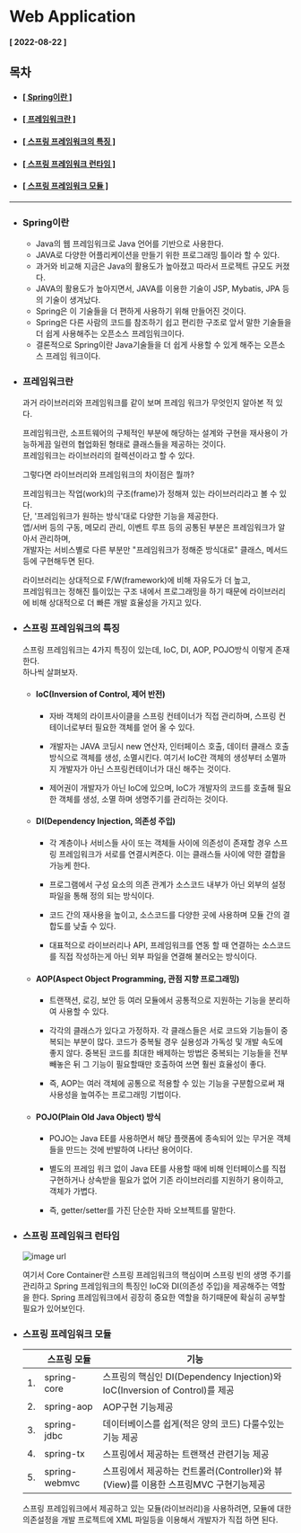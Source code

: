 # Web Application  
  
  #### [ 2022-08-22 ]  
  
  ## 목차  
  * #### [[ Spring이란 ]](#spring이란)  
  * #### [[ 프레임워크란 ]](#프레임워크란)  
  * #### [[ 스프링 프레임워크의 특징 ]](#스프링-프레임워크의-특징)  
  * #### [[ 스프링 프레임워크 런타임 ]](#스프링-프레임워크-런타임)  
  * #### [[ 스프링 프레임워크 모듈 ]](#스프링-프레임워크-모듈)  
      
---------------------------------------------------------------------------------------------------------------------------------------------------
  
* ### Spring이란  

  - Java의 웹 프레임워크로 Java 언어를 기반으로 사용한다.  
  - JAVA로 다양한 어플리케이션을 만들기 위한 프로그래밍 틀이라 할 수 있다.  
  - 과거와 비교해 지금은 Java의 활용도가 높아졌고 따라서 프로젝트 규모도 커졌다.   
  - JAVA의 활용도가 높아지면서, JAVA를 이용한 기술이 JSP, Mybatis, JPA 등의 기술이 생겨났다.  
  - Spring은 이 기술들을 더 편하게 사용하기 위해 만들어진 것이다.
  - Spring은 다른 사람의 코드를 참조하기 쉽고 편리한 구조로 앞서 말한 기술들을 더 쉽게 사용해주는 오픈소스 프레임워크이다.  
  - 결론적으로 Spring이란 Java기술들을 더 쉽게 사용할 수 있게 해주는 오픈소스 프레임 워크이다.  

* ### 프레임워크란  

  과거 라이브러리와 프레임워크를 같이 보며 프레임 워크가 무엇인지 알아본 적 있다.  
  
  프레임워크란, 소프트웨어의 구체적인 부분에 해당하는 설계와 구현을 재사용이 가능하게끔 일련의 협업화된 형태로 클래스들을 제공하는 것이다.  
  프레임워크는 라이브러리의 컬렉션이라고 할 수 있다.  

  그렇다면 라이브러리와 프레임워크의 차이점은 뭘까?  
  
  프레임워크는 작업(work)의 구조(frame)가 정해져 있는 라이브러리라고 볼 수 있다.  
  단, '프레임워크가 원하는 방식'대로 다양한 기능을 제공한다.  
  앱/서버 등의 구동, 메모리 관리, 이벤트 루프 등의 공통된 부분은 프레임워크가 알아서 관리하며,  
  개발자는 서비스별로 다른 부분만 "프레임워크가 정해준 방식대로" 클래스, 메서드 등에 구현해두면 된다.  
  
  라이브러리는 상대적으로 F/W(framework)에 비해 자유도가 더 높고,   
  프레임워크는 정해진 틀이있는 구조 내에서 프로그래밍을 하기 때문에 라이브러리에 비해 상대적으로 더 빠른 개발 효율성을 가지고 있다.  
    
* ### 스프링 프레임워크의 특징  

  스프링 프레임워크는 4가지 특징이 있는데, IoC, DI, AOP, POJO방식 이렇게 존재한다.  
  하나씩 살펴보자.  
    
  * #### IoC(Inversion of Control, 제어 반전)  
  
    - 자바 객체의 라이프사이클을 스프링 컨테이너가 직접 관리하며, 스프링 컨테이너로부터 필요한 객체를 얻어 올 수 있다.  

    - 개발자는 JAVA 코딩시 new 연산자, 인터페이스 호출, 데이터 클래스 호출 방식으로 객체를 생성, 소멸시킨다.
      여기서 IoC란 객체의 생성부터 소멸까지 개발자가 아닌 스프링컨테이너가 대신 해주는 것이다.  
        
    - 제어권이 개발자가 아닌 IoC에 있으며, IoC가 개발자의 코드를 호출해 필요한 객체를 생성, 소멸 하며 생명주기를 관리하는 것이다.  

  * #### DI(Dependency Injection, 의존성 주입)     
  
    - 각 계층이나 서비스들 사이 또는 객체들 사이에 의존성이 존재할 경우 스프링 프레임워크가 서로를 연결시켜준다. 이는 클래스들 사이에 약한 결합을 가능케 한다.  

    - 프로그램에서 구성 요소의 의존 관계가 소스코드 내부가 아닌 외부의 설정 파일을 통해 정의 되는 방식이다.  

    - 코드 간의 재사용을 높이고, 소스코드를 다양한 곳에 사용하며 모듈 간의 결합도를 낮출 수 있다.  

    - 대표적으로 라이브러리나 API, 프레임워크를 연동 할 때 연결하는 소스코드를 직접 작성하는게 아닌 외부 파일을 연결해 불러오는 방식이다.  

  * #### AOP(Aspect Object Programming, 관점 지향 프로그래밍)   

    - 트랜잭션, 로깅, 보안 등 여러 모듈에서 공통적으로 지원하는 기능을 분리하여 사용할 수 있다.  

    - 각각의 클래스가 있다고 가정하자. 각 클래스들은 서로 코드와 기능들이 중복되는 부분이 많다. 코드가 중복될 경우 실용성과 가독성 및 개발 속도에 좋지 않다. 
      중복된 코드를 최대한 배제하는 방법은 중복되는 기능들을 전부 빼놓은 뒤 그 기능이 필요할때만 호출하여 쓰면 훨씬 효율성이 좋다.  
        
    - 즉, AOP는 여러 객체에 공통으로 적용할 수 있는 기능을 구분함으로써 재사용성을 높여주는 프로그래밍 기법이다.  

  * #### POJO(Plain Old Java Object) 방식  

    - POJO는 Java EE를 사용하면서 해당 플랫폼에 종속되어 있는 무거운 객체들을 만드는 것에 반발하여 나타난 용어이다.  

    - 별도의 프레임 워크 없이 Java EE를 사용할 때에 비해 인터페이스를 직접 구현하거나 상속받을 필요가 없어 기존 라이브러리를 지원하기 용이하고, 객체가 가볍다.  

    - 즉, getter/setter를 가진 단순한 자바 오브젝트를 말한다.  

* ### 스프링 프레임워크 런타임  

  ![image url](https://docs.spring.io/spring-framework/docs/5.0.0.RC2/spring-framework-reference/images/spring-overview.png)  
    
  여기서 Core Container란 스프링 프레임워크의 핵심이며 스프링 빈의 생명 주기를 관리하고 Spring 프레임워크의 특징인 IoC와 DI(의존성 주입)을 제공해주는 역할을 한다.
  Spring 프레임워크에서 굉장히 중요한 역할을 하기때문에 확실히 공부할 필요가 있어보인다. 
    
* ### 스프링 프레임워크 모듈  

  |    | 스프링 모듈   | 기능                                                                                |
  |----|---------------|-------------------------------------------------------------------------------------|
  | 1. | spring-core   | 스프링의 핵심인 DI(Dependency Injection)와 IoC(Inversion of Control)를 제공         |
  | 2. | spring-aop    | AOP구현 기능제공                                                                    |
  | 3. | spring-jdbc   | 데이터베이스를 쉽게(적은 양의 코드) 다룰수있는기능 제공                             |
  | 4. | spring-tx     | 스프링에서 제공하는 트랜잭션 관련기능 제공                                          |
  | 5. | spring-webmvc | 스프링에서 제공하는 컨트롤러(Controller)와 뷰(View)를 이용한 스프링MVC 구현기능제공 |
    
  스프링 프레임워크에서 제공하고 있는 모듈(라이브러리)을 사용하려면, 모듈에 대한 의존설정을 개발 프로젝트에 XML 파일등을 이용해서 개발자가 직접 하면 된다.  
  
